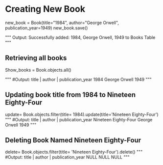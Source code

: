 # Creating New Book

new_book = Book(title="1984", author="George Orwell", publication_year=1949)
new_book.save()

"""
Output:
Successfully added: 1984, George Orwell, 1949 to Books Table
"""

## Retrieving all books

Show_books = Book.objects.all()

""" #Output:
title |    author     | publication_year
1984   George Orwell      1949
"""

## Updating book title from 1984 to Nineteen Eighty-Four

update= Book.objects.filter(title= 1984).update(title='Nineteen Eighty-Four')
""" #Output:
       title         |    author     | publication_year
 Nineteen Eighty-Four   George Orwell      1949
"""

## Deleting Book Named Nineteen Eighty-Four

delete= Book.objects.filter(title= 'Nineteen Eighty-Four').delete()
""" #Output:
title |    author     | publication_year
NULL       NULL            NULL
"""
